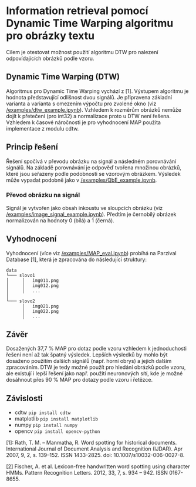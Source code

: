 # Information retrieval pomocí Dynamic Time Warping algoritmu pro obrázky textu
Cílem je otestovat možnost použití algoritmu DTW pro nalezení odpovídajících obrázků podle vzoru. 

## Dynamic Time Warping (DTW)
Algoritmus pro Dynamic Time Warping vychází z [1]. Výstupem algoritmu je hodnota představující odlišnost dvou signálů. Je připravena základní varianta a varianta s omezením výpočtu pro zvolené okno (viz [/examples/dtw_example.ipynb](https://github.com/BalounJ/DTW-for-images/blob/master/examples/dtw_example.ipynb)). Vzhledem k rozměrům obrázků nemůže dojít k přetečení (pro int32) a normalizace proto u DTW není řešena. Vzhledem k časové náročnosti je pro vyhodnocení MAP použita implementace z modulu cdtw.

## Princip řešení
Řešení spočívá v převodu obrázku na signál a následném porovnávání signálů. Na základě porovnávání je odpověď tvořena množinou obrázků, které jsou seřazeny podle podobnosti se vzorovým obrázkem. Výsledek může vypadat podobně jako v [/examples/QbE_example.ipynb](https://github.com/BalounJ/DTW-for-images/blob/master/examples/QbE_example.ipynb).

### Převod obrázku na signál
Signál je vytvořen jako obsah inkoustu ve sloupcích obrázku (viz [/examples/image_signal_example.ipynb](https://github.com/BalounJ/DTW-for-images/blob/master/examples/image_signal_example.ipynb)). Předtím je černobílý obrázek normalizován na hodnoty 0 (bílá) a 1 (černá).

## Vyhodnocení
Vyhodnocení (více viz [/examples/MAP_eval.ipynb](https://github.com/BalounJ/DTW-for-images/blob/master/examples/MAP_eval.ipynb)) probíhá na Parzival Database [1], která je zpracována do následující struktury:
```
data   
└─── slovo1
│     │   img011.png
│     │   img012.png
│     │   ...
│   
└─── slovo2
      │   img021.png
      │   img022.png
      │   ...
```

## Závěr
Dosažených 37,7 % MAP pro dotaz podle vzoru vzhledem k jednoduchosti řešení není až tak špatný výsledek. Lepších výsledků by mohlo být dosaženo použitím dalších signálů (např. horní obrys) a jejich dalším zpracováním. DTW je tedy možné použít pro hledání obrázků podle vzoru, ale existují i lepší řešení jako např. použití neuronových sítí, kde je možné dosáhnout přes 90 % MAP pro dotazy podle vzoru i řetězce. 

## Závislosti
* cdtw `pip install cdtw`
* matplotlib `pip install matplotlib`
* numpy `pip install numpy`
* opencv `pip install opencv-python`

[1]: Rath, T. M. – Manmatha, R. Word spotting for historical documents. 
International Journal of Document Analysis and Recognition (IJDAR). Apr
2007, 9, 2, s. 139–152. ISSN 1433-2825. doi: 10.1007/s10032-006-0027-8.

[2] Fischer, A. et al. Lexicon-free handwritten word spotting using character HMMs. Pattern Recognition Letters. 2012, 33, 7, s. 934 – 942. ISSN 0167-8655.
